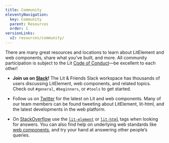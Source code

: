 ```yaml
---
title: Community
eleventyNavigation:
  key: Community
  parent: Resources
  order: 1
versionLinks:
  v2: resources/community/
---
```


There are many great resources and locations to learn about LitElement and web components,
share what you've built, and more. All community participation is subject to the Lit
<a href="https://github.com/lit/lit/blob/main/CODE_OF_CONDUCT.md">Code of Conduct</a>—be
excellent to each other!

*   <strong>Join us on <a href="https://lit.dev/slack-invite/">Slack</a>!</strong> The
    Lit & Friends Slack workspace has thousands of users discussing LitElement, web components, and related topics.
    Check out <code>#general</code>, <code>#beginners</code>, or
    <code>#tools</code> to get started.

*   Follow us on <a href="https://twitter.com/buildWithLit">Twitter</a>
    for the latest on Lit and web components. Many
    of our team members can be found tweeting about LitElement, lit-html,
    and the latest developments in the web platform.


*   On <a href="https://stackoverflow.com/tags/lit-element">StackOverflow</a> use
    the  <code><a href="https://stackoverflow.com/tags/lit-element">lit-element</a></code> or
    <code><a href="https://stackoverflow.com/tags/lit-html">lit-html</a></code> tags when
    looking for answers. You can also find help on underlying web standards like
    <a href="https://stackoverflow.com/tags/web-component">web components</a>, and try your
    hand at answering other people’s queries.



